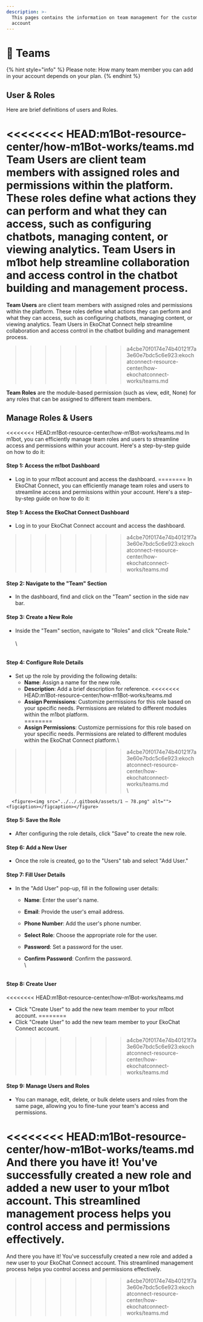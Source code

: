 ```yaml
---
description: >-
  This pages contains the information on team management for the customer's
  account
---
```


# 📖 Teams

{% hint style="info" %}
Please note: How many team member you can add in your account depends on your plan.
{% endhint %}

## User & Roles

Here are brief definitions of users and Roles.

<<<<<<<< HEAD:m1Bot-resource-center/how-m1Bot-works/teams.md
**Team Users** are client team members with assigned roles and permissions within the platform. These roles define what actions they can perform and what they can access, such as configuring chatbots, managing content, or viewing analytics. Team Users in m1bot help streamline collaboration and access control in the chatbot building and management process.
========
**Team Users** are client team members with assigned roles and permissions within the platform. These roles define what actions they can perform and what they can access, such as configuring chatbots, managing content, or viewing analytics. Team Users in EkoChat Connect help streamline collaboration and access control in the chatbot building and management process.
>>>>>>>> a4cbe70f0174e74b40121f7a3e60e7bdc5c6e923:ekochatconnect-resource-center/how-ekochatconnect-works/teams.md

**Team Roles** are the module-based permission (such as view, edit, None) for any roles that can be assigned to different team members.

## Manage Roles & Users

<<<<<<<< HEAD:m1Bot-resource-center/how-m1Bot-works/teams.md
In m1bot, you can efficiently manage team roles and users to streamline access and permissions within your account. Here's a step-by-step guide on how to do it:

#### **Step 1: Access the** m1bot **Dashboard**

* Log in to your m1bot account and access the dashboard.
========
In EkoChat Connect, you can efficiently manage team roles and users to streamline access and permissions within your account. Here's a step-by-step guide on how to do it:

#### **Step 1: Access the** EkoChat Connect **Dashboard**

* Log in to your EkoChat Connect account and access the dashboard.
>>>>>>>> a4cbe70f0174e74b40121f7a3e60e7bdc5c6e923:ekochatconnect-resource-center/how-ekochatconnect-works/teams.md

#### **Step 2: Navigate to the "Team" Section**

* In the dashboard, find and click on the "Team" section in the side nav bar.

#### **Step 3: Create a New Role**

*   Inside the "Team" section, navigate to "Roles" and click "Create Role."\
    \
    \


    <figure><img src="../../.gitbook/assets/1 – 77.png" alt=""><figcaption></figcaption></figure>

#### **Step 4: Configure Role Details**

* Set up the role by providing the following details:
  * **Name**: Assign a name for the new role.
  * **Description**: Add a brief description for reference.
<<<<<<<< HEAD:m1Bot-resource-center/how-m1Bot-works/teams.md
  *   **Assign Permissions**: Customize permissions for this role based on your specific needs. Permissions are related to different modules within the m1bot platform.\
========
  *   **Assign Permissions**: Customize permissions for this role based on your specific needs. Permissions are related to different modules within the EkoChat Connect platform.\
>>>>>>>> a4cbe70f0174e74b40121f7a3e60e7bdc5c6e923:ekochatconnect-resource-center/how-ekochatconnect-works/teams.md
      \
      \


      <figure><img src="../../.gitbook/assets/1 – 78.png" alt=""><figcaption></figcaption></figure>

#### **Step 5: Save the Role**

* After configuring the role details, click "Save" to create the new role.

#### **Step 6: Add a New User**

* Once the role is created, go to the "Users" tab and select "Add User."

#### **Step 7: Fill User Details**

* In the "Add User" pop-up, fill in the following user details:
  * **Name**: Enter the user's name.
  * **Email**: Provide the user's email address.
  * **Phone Number**: Add the user's phone number.
  * **Select Role**: Choose the appropriate role for the user.
  * **Password**: Set a password for the user.
  *   **Confirm Password**: Confirm the password.\
      \


      <figure><img src="../../.gitbook/assets/1 – 79.png" alt=""><figcaption></figcaption></figure>

#### **Step 8: Create User**

<<<<<<<< HEAD:m1Bot-resource-center/how-m1Bot-works/teams.md
* Click "Create User" to add the new team member to your m1bot account.
========
* Click "Create User" to add the new team member to your EkoChat Connect account.
>>>>>>>> a4cbe70f0174e74b40121f7a3e60e7bdc5c6e923:ekochatconnect-resource-center/how-ekochatconnect-works/teams.md

#### **Step 9: Manage Users and Roles**

* You can manage, edit, delete, or bulk delete users and roles from the same page, allowing you to fine-tune your team's access and permissions.

<<<<<<<< HEAD:m1Bot-resource-center/how-m1Bot-works/teams.md
And there you have it! You've successfully created a new role and added a new user to your m1bot account. This streamlined management process helps you control access and permissions effectively.
========
And there you have it! You've successfully created a new role and added a new user to your EkoChat Connect account. This streamlined management process helps you control access and permissions effectively.
>>>>>>>> a4cbe70f0174e74b40121f7a3e60e7bdc5c6e923:ekochatconnect-resource-center/how-ekochatconnect-works/teams.md
